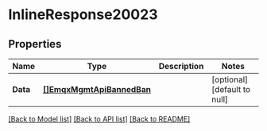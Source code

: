 # InlineResponse20023

## Properties
Name | Type | Description | Notes
------------ | ------------- | ------------- | -------------
**Data** | [**[]EmqxMgmtApiBannedBan**](emqx_mgmt_api_banned.ban.md) |  | [optional] [default to null]

[[Back to Model list]](../README.md#documentation-for-models) [[Back to API list]](../README.md#documentation-for-api-endpoints) [[Back to README]](../README.md)

